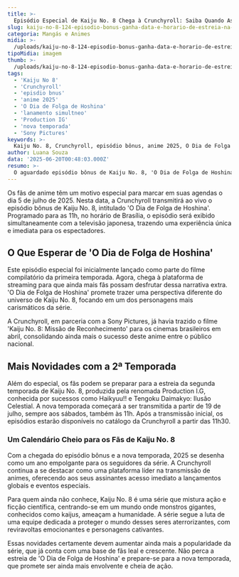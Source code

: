 ```yaml
---
title: >-
  Episódio Especial de Kaiju No. 8 Chega à Crunchyroll: Saiba Quando Assistir
slug: kaiju-no-8-124-episodio-bonus-ganha-data-e-horario-de-estreia-na-crunchyroll
categoria: Mangás e Animes
midia: >-
  /uploads/kaiju-no-8-124-episodio-bonus-ganha-data-e-horario-de-estreia-na-crunchyroll-thumb.webp
tipoMidia: imagem
thumb: >-
  /uploads/kaiju-no-8-124-episodio-bonus-ganha-data-e-horario-de-estreia-na-crunchyroll-thumb.webp
tags:
  - 'Kaiju No 8'
  - 'Crunchyroll'
  - 'episdio bnus'
  - 'anime 2025'
  - 'O Dia de Folga de Hoshina'
  - 'lanamento simultneo'
  - 'Production IG'
  - 'nova temporada'
  - 'Sony Pictures'
keywords: >-
  Kaiju No. 8, Crunchyroll, episódio bônus, anime 2025, O Dia de Folga de Hoshina, lançamento simultâneo, Production I.G, nova temporada, Sony Pictures
author: Luana Souza
data: '2025-06-20T00:48:03.000Z'
resumo: >-
  O aguardado episódio bônus de Kaiju No. 8, 'O Dia de Folga de Hoshina', será transmitido ao vivo na Crunchyroll em julho, simultaneamente à TV japonesa. A estreia marca um importante evento no calendário de animes de 2025.
---
```


Os fãs de anime têm um motivo especial para marcar em suas agendas o dia 5 de julho de 2025. Nesta data, a Crunchyroll transmitirá ao vivo o episódio bônus de Kaiju No. 8, intitulado 'O Dia de Folga de Hoshina'. Programado para as 11h, no horário de Brasília, o episódio será exibido simultaneamente com a televisão japonesa, trazendo uma experiência única e imediata para os espectadores.

## O Que Esperar de 'O Dia de Folga de Hoshina'

Este episódio especial foi inicialmente lançado como parte do filme compilatório da primeira temporada. Agora, chega à plataforma de streaming para que ainda mais fãs possam desfrutar dessa narrativa extra. 'O Dia de Folga de Hoshina' promete trazer uma perspectiva diferente do universo de Kaiju No. 8, focando em um dos personagens mais carismáticos da série.

A Crunchyroll, em parceria com a Sony Pictures, já havia trazido o filme 'Kaiju No. 8: Missão de Reconhecimento' para os cinemas brasileiros em abril, consolidando ainda mais o sucesso deste anime entre o público nacional.

## Mais Novidades com a 2ª Temporada

Além do especial, os fãs podem se preparar para a estreia da segunda temporada de Kaiju No. 8, produzida pela renomada Production I.G, conhecida por sucessos como Haikyuu!! e Tengoku Daimakyo: Ilusão Celestial. A nova temporada começará a ser transmitida a partir de 19 de julho, sempre aos sábados, também às 11h. Após a transmissão inicial, os episódios estarão disponíveis no catálogo da Crunchyroll a partir das 11h30.

### Um Calendário Cheio para os Fãs de Kaiju No. 8

Com a chegada do episódio bônus e a nova temporada, 2025 se desenha como um ano empolgante para os seguidores da série. A Crunchyroll continua a se destacar como uma plataforma líder na transmissão de animes, oferecendo aos seus assinantes acesso imediato a lançamentos globais e eventos especiais.

Para quem ainda não conhece, Kaiju No. 8 é uma série que mistura ação e ficção científica, centrando-se em um mundo onde monstros gigantes, conhecidos como kaijus, ameaçam a humanidade. A série segue a luta de uma equipe dedicada a proteger o mundo desses seres aterrorizantes, com reviravoltas emocionantes e personagens cativantes.

Essas novidades certamente devem aumentar ainda mais a popularidade da série, que já conta com uma base de fãs leal e crescente. Não perca a estreia de 'O Dia de Folga de Hoshina' e prepare-se para a nova temporada, que promete ser ainda mais envolvente e cheia de ação.

